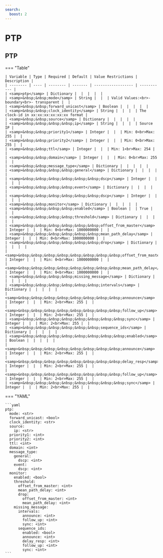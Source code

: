 ```yaml
---
search:
  boost: 2
---
```


# PTP

## PTP

=== "Table"

    | Variable | Type | Required | Default | Value Restrictions | Description |
    | -------- | ---- | -------- | ------- | ------------------ | ----------- |
    | <samp>ptp</samp> | Dictionary |  |  |  |  |
    | <samp>&nbsp;&nbsp;mode</samp> | String |  |  | Valid Values:<br>- boundary<br>- transparent |  |
    | <samp>&nbsp;&nbsp;forward_unicast</samp> | Boolean |  |  |  |  |
    | <samp>&nbsp;&nbsp;clock_identity</samp> | String |  |  |  | The clock-id in xx:xx:xx:xx:xx:xx format |
    | <samp>&nbsp;&nbsp;source</samp> | Dictionary |  |  |  |  |
    | <samp>&nbsp;&nbsp;&nbsp;&nbsp;ip</samp> | String |  |  |  | Source IP |
    | <samp>&nbsp;&nbsp;priority1</samp> | Integer |  |  | Min: 0<br>Max: 255 |  |
    | <samp>&nbsp;&nbsp;priority2</samp> | Integer |  |  | Min: 0<br>Max: 255 |  |
    | <samp>&nbsp;&nbsp;ttl</samp> | Integer |  |  | Min: 1<br>Max: 254 |  |
    | <samp>&nbsp;&nbsp;domain</samp> | Integer |  |  | Min: 0<br>Max: 255 |  |
    | <samp>&nbsp;&nbsp;message_type</samp> | Dictionary |  |  |  |  |
    | <samp>&nbsp;&nbsp;&nbsp;&nbsp;general</samp> | Dictionary |  |  |  |  |
    | <samp>&nbsp;&nbsp;&nbsp;&nbsp;&nbsp;&nbsp;dscp</samp> | Integer |  |  |  |  |
    | <samp>&nbsp;&nbsp;&nbsp;&nbsp;event</samp> | Dictionary |  |  |  |  |
    | <samp>&nbsp;&nbsp;&nbsp;&nbsp;&nbsp;&nbsp;dscp</samp> | Integer |  |  |  |  |
    | <samp>&nbsp;&nbsp;monitor</samp> | Dictionary |  |  |  |  |
    | <samp>&nbsp;&nbsp;&nbsp;&nbsp;enabled</samp> | Boolean |  | True |  |  |
    | <samp>&nbsp;&nbsp;&nbsp;&nbsp;threshold</samp> | Dictionary |  |  |  |  |
    | <samp>&nbsp;&nbsp;&nbsp;&nbsp;&nbsp;&nbsp;offset_from_master</samp> | Integer |  |  | Min: 0<br>Max: 1000000000 |  |
    | <samp>&nbsp;&nbsp;&nbsp;&nbsp;&nbsp;&nbsp;mean_path_delay</samp> | Integer |  |  | Min: 0<br>Max: 1000000000 |  |
    | <samp>&nbsp;&nbsp;&nbsp;&nbsp;&nbsp;&nbsp;drop</samp> | Dictionary |  |  |  |  |
    | <samp>&nbsp;&nbsp;&nbsp;&nbsp;&nbsp;&nbsp;&nbsp;&nbsp;offset_from_master</samp> | Integer |  |  | Min: 0<br>Max: 1000000000 |  |
    | <samp>&nbsp;&nbsp;&nbsp;&nbsp;&nbsp;&nbsp;&nbsp;&nbsp;mean_path_delay</samp> | Integer |  |  | Min: 0<br>Max: 1000000000 |  |
    | <samp>&nbsp;&nbsp;&nbsp;&nbsp;missing_message</samp> | Dictionary |  |  |  |  |
    | <samp>&nbsp;&nbsp;&nbsp;&nbsp;&nbsp;&nbsp;intervals</samp> | Dictionary |  |  |  |  |
    | <samp>&nbsp;&nbsp;&nbsp;&nbsp;&nbsp;&nbsp;&nbsp;&nbsp;announce</samp> | Integer |  |  | Min: 2<br>Max: 255 |  |
    | <samp>&nbsp;&nbsp;&nbsp;&nbsp;&nbsp;&nbsp;&nbsp;&nbsp;follow_up</samp> | Integer |  |  | Min: 2<br>Max: 255 |  |
    | <samp>&nbsp;&nbsp;&nbsp;&nbsp;&nbsp;&nbsp;&nbsp;&nbsp;sync</samp> | Integer |  |  | Min: 2<br>Max: 255 |  |
    | <samp>&nbsp;&nbsp;&nbsp;&nbsp;&nbsp;&nbsp;sequence_ids</samp> | Dictionary |  |  |  |  |
    | <samp>&nbsp;&nbsp;&nbsp;&nbsp;&nbsp;&nbsp;&nbsp;&nbsp;enabled</samp> | Boolean |  |  |  |  |
    | <samp>&nbsp;&nbsp;&nbsp;&nbsp;&nbsp;&nbsp;&nbsp;&nbsp;announce</samp> | Integer |  |  | Min: 2<br>Max: 255 |  |
    | <samp>&nbsp;&nbsp;&nbsp;&nbsp;&nbsp;&nbsp;&nbsp;&nbsp;delay_resp</samp> | Integer |  |  | Min: 2<br>Max: 255 |  |
    | <samp>&nbsp;&nbsp;&nbsp;&nbsp;&nbsp;&nbsp;&nbsp;&nbsp;follow_up</samp> | Integer |  |  | Min: 2<br>Max: 255 |  |
    | <samp>&nbsp;&nbsp;&nbsp;&nbsp;&nbsp;&nbsp;&nbsp;&nbsp;sync</samp> | Integer |  |  | Min: 2<br>Max: 255 |  |

=== "YAML"

    ```yaml
    ptp:
      mode: <str>
      forward_unicast: <bool>
      clock_identity: <str>
      source:
        ip: <str>
      priority1: <int>
      priority2: <int>
      ttl: <int>
      domain: <int>
      message_type:
        general:
          dscp: <int>
        event:
          dscp: <int>
      monitor:
        enabled: <bool>
        threshold:
          offset_from_master: <int>
          mean_path_delay: <int>
          drop:
            offset_from_master: <int>
            mean_path_delay: <int>
        missing_message:
          intervals:
            announce: <int>
            follow_up: <int>
            sync: <int>
          sequence_ids:
            enabled: <bool>
            announce: <int>
            delay_resp: <int>
            follow_up: <int>
            sync: <int>
    ```
